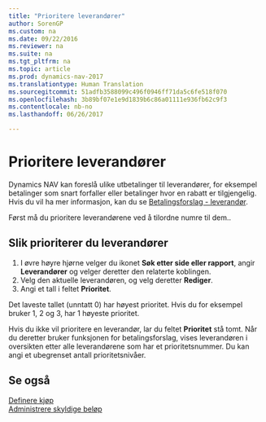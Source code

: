 ```yaml
---
title: "Prioritere leverandører"
author: SorenGP
ms.custom: na
ms.date: 09/22/2016
ms.reviewer: na
ms.suite: na
ms.tgt_pltfrm: na
ms.topic: article
ms.prod: dynamics-nav-2017
ms.translationtype: Human Translation
ms.sourcegitcommit: 51adfb3588099c496f0946ff71da5c6fe518f070
ms.openlocfilehash: 3b89bf07e1e9d1839b6c86a01111e936fb62c9f3
ms.contentlocale: nb-no
ms.lasthandoff: 06/26/2017

---
```


# <a name="how-to-prioritize-vendors"></a>Prioritere leverandører
Dynamics NAV kan foreslå ulike utbetalinger til leverandører, for eksempel betalinger som snart forfaller eller betalinger hvor en rabatt er tilgjengelig. Hvis du vil ha mer informasjon, kan du se [Betalingsforslag - leverandør](payables-how-suggest-vendor-payments.md).

Først må du prioritere leverandørene ved å tilordne numre til dem..

## <a name="to-prioritize-vendors"></a>Slik prioriterer du leverandører
1. I øvre høyre hjørne velger du ikonet **Søk etter side eller rapport**, angir **Leverandører** og velger deretter den relaterte koblingen.
2. Velg den aktuelle leverandøren, og velg deretter **Rediger**.
3. Angi et tall i feltet **Prioritet**.

Det laveste tallet (unntatt 0) har høyest prioritet. Hvis du for eksempel bruker 1, 2 og 3, har 1 høyeste prioritet.

Hvis du ikke vil prioritere en leverandør, lar du feltet **Prioritet** stå tomt. Når du deretter bruker funksjonen for betalingsforslag, vises leverandøren i oversikten etter alle leverandørene som har et prioritetsnummer. Du kan angi et ubegrenset antall prioritetsnivåer.

## <a name="see-also"></a>Se også
[Definere kjøp](purchasing-setup-purchasing.md)  
[Administrere skyldige beløp](payables-manage-payables.md)

